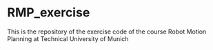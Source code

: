 # RMP_exercise
This is the repository of the exercise code of the course Robot Motion Planning at Technical University of Munich
